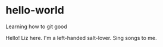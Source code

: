 # hello-world
Learning how to git good

Hello! Liz here. I'm a left-handed salt-lover. Sing songs to me.
